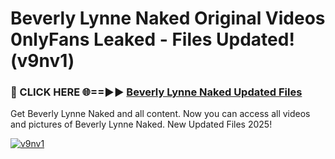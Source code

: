 # Beverly Lynne Naked Original Videos 0nlyFans Leaked - Files Updated! (v9nv1)

<h3>🔴 CLICK HERE 🌐==►► <a href="https://tinyurl.com/yckcrads" rel="nofollow">Beverly Lynne Naked Updated Files</a></h3>

Get Beverly Lynne Naked and all content. Now you can access all videos and pictures of Beverly Lynne Naked. New Updated Files 2025!

[![v9nv1](https://i.imgur.com/hpKpOFt.gif)](https://tinyurl.com/yckcrads)
